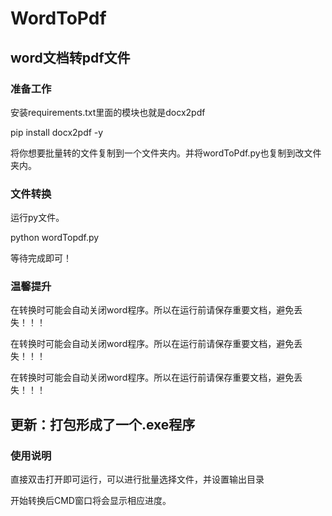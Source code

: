 # WordToPdf
## word文档转pdf文件
### 准备工作
安装requirements.txt里面的模块也就是docx2pdf

pip install docx2pdf -y

将你想要批量转的文件复制到一个文件夹内。并将wordToPdf.py也复制到改文件夹内。

### 文件转换
运行py文件。

python wordTopdf.py

等待完成即可！
### 温馨提升
在转换时可能会自动关闭word程序。所以在运行前请保存重要文档，避免丢失！！！

在转换时可能会自动关闭word程序。所以在运行前请保存重要文档，避免丢失！！！

在转换时可能会自动关闭word程序。所以在运行前请保存重要文档，避免丢失！！！

## 更新：打包形成了一个.exe程序
### 使用说明
直接双击打开即可运行，可以进行批量选择文件，并设置输出目录

开始转换后CMD窗口将会显示相应进度。
